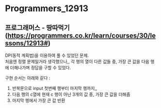 # Programmers_12913
## 프로그래머스 - 땅따먹기 (https://programmers.co.kr/learn/courses/30/lessons/12913#)
DP(동적 계획법)을 이용하여 풀 수 있었던 문제.  
처음엔 정렬 문제일거라 생각했으나,,
각 행의 열이 다른 값들 중, 가장 큰 값을 다음 행에 더해나가며 정답을 구할 수 있었다.

구현 순서는 아래와 같다 : 
1. 반복문으로 input 첫번째 행부터 마지막 행까지,,
2. 다음 행의 c열에 현재 c 행이 아닌 3개의 값 중, 가장 큰 값을 더해줌
3. 마지막 행에서 가장 큰 값 반환
